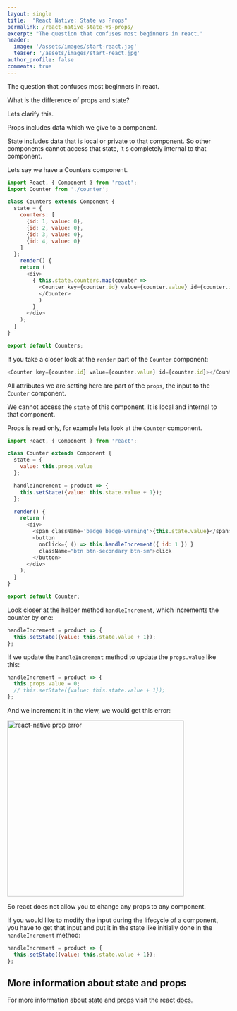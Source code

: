 ```yaml
---
layout: single
title:  "React Native: State vs Props"
permalink: /react-native-state-vs-props/
excerpt: "The question that confuses most beginners in react."
header:
  image: '/assets/images/start-react.jpg'
  teaser: '/assets/images/start-react.jpg'
author_profile: false
comments: true
---
```


The question that confuses most beginners in react.

What is the difference of props and state?

Lets clarify this.

Props includes data which we give to a component.

State includes data that is local or private to that component. So other components cannot access that state, it s completely internal to that component.

Lets say we have a Counters component.

```javascript
import React, { Component } from 'react';
import Counter from './counter';

class Counters extends Component {
  state = {
    counters: [
      {id: 1, value: 0},
      {id: 2, value: 0},
      {id: 3, value: 0},
      {id: 4, value: 0}
    ]
  };
    render() {
    return (
      <div>        
        { this.state.counters.map(counter =>
          <Counter key={counter.id} value={counter.value} id={counter.id}>
          </Counter>
          )
        }
      </div>
    );
  }
}

export default Counters;
```

If you take a closer look at the `render` part of the `Counter` component:

```javascript
<Counter key={counter.id} value={counter.value} id={counter.id}></Counter>
```

All attributes we are setting here are part of the `props`, the input to the `Counter` component.

We cannot access the `state` of this component. It is local and internal to that component.

Props is read only, for example lets look at the `Counter` component.

```javascript
import React, { Component } from 'react';

class Counter extends Component {
  state = {
    value: this.props.value
  };

  handleIncrement = product => {
    this.setState({value: this.state.value + 1});
  };

  render() {
    return (
      <div>
        <span className='badge badge-warning'>{this.state.value}</span>
        <button
          onClick={ () => this.handleIncrement({ id: 1 }) }
          className="btn btn-secondary btn-sm">click
        </button>
      </div>
    );
  }
}

export default Counter;
```

Look closer at the helper method `handleIncrement`, which increments the counter by one:

```javascript
handleIncrement = product => {
  this.setState({value: this.state.value + 1});
};
```

If we update the `handleIncrement` method to update the `props.value` like this:

```javascript
handleIncrement = product => {
  this.props.value = 0;
  // this.setState({value: this.state.value + 1});
};
```

And we increment it in the view, we would get this error:

<img src="https://i.ibb.co/gyXg32t/Screenshot-2019-02-19-at-09-51-31.png" alt="react-native prop error" width="400">

So react does not allow you to change any props to any component.

If you would like to modify the input during the lifecycle of a component, you have to get that input and put it in the state like initially done in the `handleIncrement` method:

```javascript
handleIncrement = product => {
  this.setState({value: this.state.value + 1});
};
```

## More information about state and props

For more information about [state](https://facebook.github.io/react-native/docs/state) and [props](https://facebook.github.io/react-native/docs/props) visit the react [docs.](https://facebook.github.io/react-native/docs)
